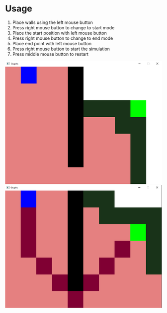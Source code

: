 # Usage
1. Place walls using the left mouse button
2. Press right mouse button to change to start mode
3. Place the start position with left mouse button
4. Press right mouse button to change to end mode
5. Place end point with left mouse button
6. Press right mouse button to start the simulation
7. Press middle mouse button to restart

![simulating](images/1.png)
![RouteFound](images/2.png)